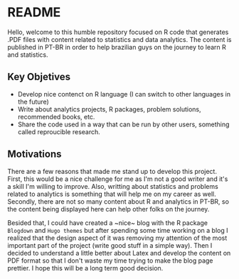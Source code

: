 # README

Hello, welcome to this humble repository focused on R code that generates
.PDF files with content related to statistics and data analytics. The content
is published in PT-BR in order to help brazilian guys on the journey to learn
R and statistics.

## Key Objetives

* Develop nice contenct on R language (I can switch to other languages in the future)
* Write about analytics projects, R packages, problem solutions, recommended books, etc.
* Share the code used in a way that can be run by other users, something called reproucible research.


## Motivations
There are a few reasons that made me stand up to develop this project. First, this would
be a nice challenge for me as I'm not a good writer and it's a skill I'm willing to improve.
Also, writting about statistics and problems related to analytics is something that will
help me on my career as well. Secondly, there are not so many content about R and
analytics in PT-BR, so the content being displayed here can help other folks on the
journey.

Besided that, I could have created a ~nice~ blog with the R package ```Blogdown``` and ```Hugo themes```
but after spending some time working on a blog I realized that the design aspect of it was removing
my attention of the most important part of the project (write good stuff in a simple way). Then
I decided to understand a little better about Latex and develop the content on PDF format so that
I don't waste my time trying to make the blog page prettier. I hope this will be a long term good decision.
